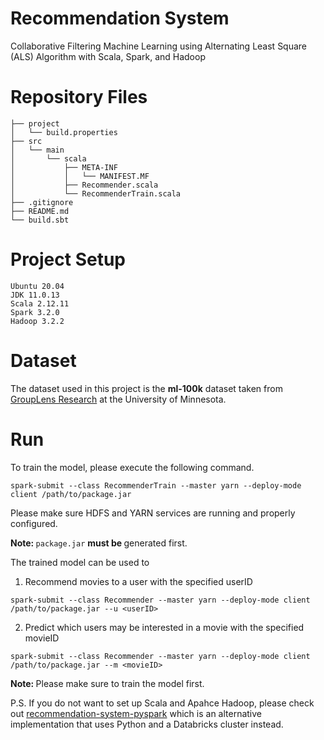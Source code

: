 # Recommendation System
Collaborative Filtering Machine Learning using Alternating Least Square (ALS) Algorithm with Scala, Spark, and Hadoop

# Repository Files
```
├── project
│   └── build.properties
├── src
│   └── main
│       └── scala
│           ├── META-INF
│           │   └── MANIFEST.MF
│           ├── Recommender.scala
│           └── RecommenderTrain.scala
├── .gitignore
├── README.md
└── build.sbt
```

# Project Setup
```
Ubuntu 20.04
JDK 11.0.13
Scala 2.12.11
Spark 3.2.0
Hadoop 3.2.2
```

# Dataset
The dataset used in this project is the <b>ml-100k</b> dataset taken from <a href="https://grouplens.org/datasets/movielens/">GroupLens Research</a> at the University of Minnesota.

# Run
To train the model, please execute the following command.
```
spark-submit --class RecommenderTrain --master yarn --deploy-mode client /path/to/package.jar
```
Please make sure HDFS and YARN services are running and properly configured.

<b> Note: </b> `package.jar` <b> must be </b> generated first.

The trained model can be used to  

1. Recommend movies to a user with the specified userID 
```
spark-submit --class Recommender --master yarn --deploy-mode client /path/to/package.jar --u <userID>
```

2. Predict which users may be interested in a movie with the specified movieID
```
spark-submit --class Recommender --master yarn --deploy-mode client /path/to/package.jar --m <movieID>
```

<b> Note: </b> Please make sure to train the model first.

P.S. If you do not want to set up Scala and Apahce Hadoop, please check out <a href = "https://github.com/DrNattapoom/recommendation-system-pyspark">recommendation-system-pyspark</a> which is an alternative implementation that uses Python and a Databricks cluster instead.
